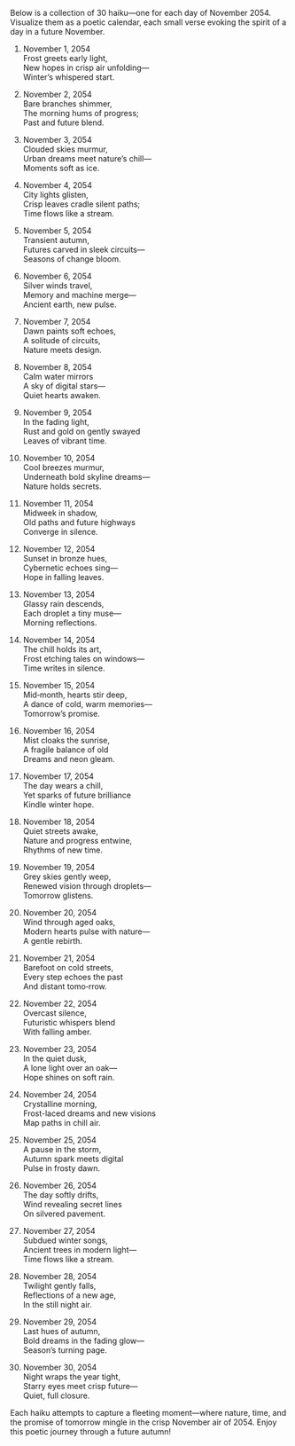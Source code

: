 Below is a collection of 30 haiku—one for each day of November 2054. Visualize them as a poetic calendar, each small verse evoking the spirit of a day in a future November.

1. November 1, 2054  
Frost greets early light,  
New hopes in crisp air unfolding—  
Winter’s whispered start.

2. November 2, 2054  
Bare branches shimmer,  
The morning hums of progress;  
Past and future blend.

3. November 3, 2054  
Clouded skies murmur,  
Urban dreams meet nature’s chill—  
Moments soft as ice.

4. November 4, 2054  
City lights glisten,  
Crisp leaves cradle silent paths;  
Time flows like a stream.

5. November 5, 2054  
Transient autumn,  
Futures carved in sleek circuits—  
Seasons of change bloom.

6. November 6, 2054  
Silver winds travel,  
Memory and machine merge—  
Ancient earth, new pulse.

7. November 7, 2054  
Dawn paints soft echoes,  
A solitude of circuits,  
Nature meets design.

8. November 8, 2054  
Calm water mirrors  
A sky of digital stars—  
Quiet hearts awaken.

9. November 9, 2054  
In the fading light,  
Rust and gold on gently swayed  
Leaves of vibrant time.

10. November 10, 2054  
Cool breezes murmur,  
Underneath bold skyline dreams—  
Nature holds secrets.

11. November 11, 2054  
Midweek in shadow,  
Old paths and future highways  
Converge in silence.

12. November 12, 2054  
Sunset in bronze hues,  
Cybernetic echoes sing—  
Hope in falling leaves.

13. November 13, 2054  
Glassy rain descends,  
Each droplet a tiny muse—  
Morning reflections.

14. November 14, 2054  
The chill holds its art,  
Frost etching tales on windows—  
Time writes in silence.

15. November 15, 2054  
Mid‐month, hearts stir deep,  
A dance of cold, warm memories—  
Tomorrow’s promise.

16. November 16, 2054  
Mist cloaks the sunrise,  
A fragile balance of old  
Dreams and neon gleam.

17. November 17, 2054  
The day wears a chill,  
Yet sparks of future brilliance  
Kindle winter hope.

18. November 18, 2054  
Quiet streets awake,  
Nature and progress entwine,  
Rhythms of new time.

19. November 19, 2054  
Grey skies gently weep,  
Renewed vision through droplets—  
Tomorrow glistens.

20. November 20, 2054  
Wind through aged oaks,  
Modern hearts pulse with nature—  
A gentle rebirth.

21. November 21, 2054  
Barefoot on cold streets,  
Every step echoes the past  
And distant tomo‐rrow.

22. November 22, 2054  
Overcast silence,  
Futuristic whispers blend  
With falling amber.

23. November 23, 2054  
In the quiet dusk,  
A lone light over an oak—  
Hope shines on soft rain.

24. November 24, 2054  
Crystalline morning,  
Frost-laced dreams and new visions  
Map paths in chill air.

25. November 25, 2054  
A pause in the storm,  
Autumn spark meets digital  
Pulse in frosty dawn.

26. November 26, 2054  
The day softly drifts,  
Wind revealing secret lines  
On silvered pavement.

27. November 27, 2054  
Subdued winter songs,  
Ancient trees in modern light—  
Time flows like a stream.

28. November 28, 2054  
Twilight gently falls,  
Reflections of a new age,  
In the still night air.

29. November 29, 2054  
Last hues of autumn,  
Bold dreams in the fading glow—  
Season’s turning page.

30. November 30, 2054  
Night wraps the year tight,  
Starry eyes meet crisp future—  
Quiet, full closure.

Each haiku attempts to capture a fleeting moment—where nature, time, and the promise of tomorrow mingle in the crisp November air of 2054. Enjoy this poetic journey through a future autumn!

